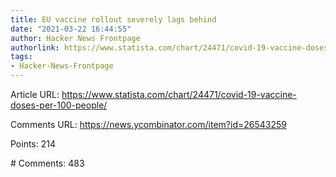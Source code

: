 ```yaml
---
title: EU vaccine rollout severely lags behind
date: "2021-03-22 16:44:55"
author: Hacker News Frontpage
authorlink: https://www.statista.com/chart/24471/covid-19-vaccine-doses-per-100-people/
tags:
- Hacker-News-Frontpage
---
```


<p>Article URL: <a href="https://www.statista.com/chart/24471/covid-19-vaccine-doses-per-100-people/">https://www.statista.com/chart/24471/covid-19-vaccine-doses-per-100-people/</a></p>
<p>Comments URL: <a href="https://news.ycombinator.com/item?id=26543259">https://news.ycombinator.com/item?id=26543259</a></p>
<p>Points: 214</p>
<p># Comments: 483</p>
